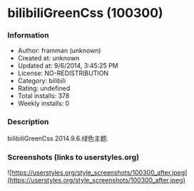# bilibiliGreenCss (100300)

### Information
- Author: framman (unknown)
- Created at: unknown
- Updated at: 9/6/2014, 3:45:25 PM
- License: NO-REDISTRIBUTION
- Category: bilibili
- Rating: undefined
- Total installs: 378
- Weekly installs: 0


### Description
bilibiliGreenCss 2014.9.6.绿色主题.


### Screenshots (links to userstyles.org)
![https://userstyles.org/style_screenshots/100300_after.jpeg](https://userstyles.org/style_screenshots/100300_after.jpeg)



